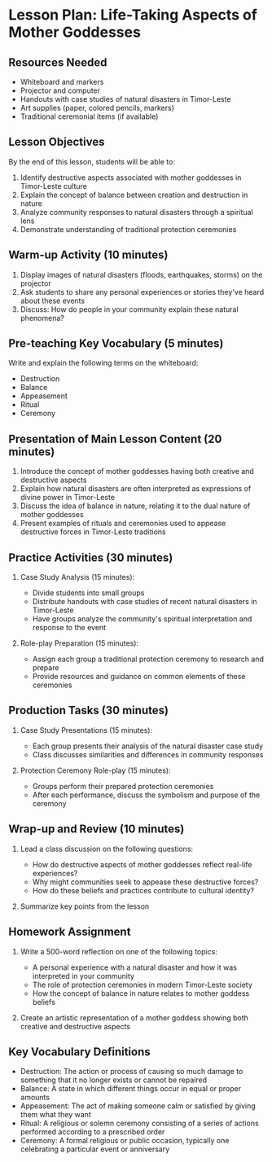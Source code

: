 # Lesson Plan: Life-Taking Aspects of Mother Goddesses

## Resources Needed
- Whiteboard and markers
- Projector and computer
- Handouts with case studies of natural disasters in Timor-Leste
- Art supplies (paper, colored pencils, markers)
- Traditional ceremonial items (if available)

## Lesson Objectives
By the end of this lesson, students will be able to:
1. Identify destructive aspects associated with mother goddesses in Timor-Leste culture
2. Explain the concept of balance between creation and destruction in nature
3. Analyze community responses to natural disasters through a spiritual lens
4. Demonstrate understanding of traditional protection ceremonies

## Warm-up Activity (10 minutes)
1. Display images of natural disasters (floods, earthquakes, storms) on the projector
2. Ask students to share any personal experiences or stories they've heard about these events
3. Discuss: How do people in your community explain these natural phenomena?

## Pre-teaching Key Vocabulary (5 minutes)
Write and explain the following terms on the whiteboard:
- Destruction
- Balance
- Appeasement
- Ritual
- Ceremony

## Presentation of Main Lesson Content (20 minutes)
1. Introduce the concept of mother goddesses having both creative and destructive aspects
2. Explain how natural disasters are often interpreted as expressions of divine power in Timor-Leste
3. Discuss the idea of balance in nature, relating it to the dual nature of mother goddesses
4. Present examples of rituals and ceremonies used to appease destructive forces in Timor-Leste traditions

## Practice Activities (30 minutes)
1. Case Study Analysis (15 minutes):
   - Divide students into small groups
   - Distribute handouts with case studies of recent natural disasters in Timor-Leste
   - Have groups analyze the community's spiritual interpretation and response to the event

2. Role-play Preparation (15 minutes):
   - Assign each group a traditional protection ceremony to research and prepare
   - Provide resources and guidance on common elements of these ceremonies

## Production Tasks (30 minutes)
1. Case Study Presentations (15 minutes):
   - Each group presents their analysis of the natural disaster case study
   - Class discusses similarities and differences in community responses

2. Protection Ceremony Role-play (15 minutes):
   - Groups perform their prepared protection ceremonies
   - After each performance, discuss the symbolism and purpose of the ceremony

## Wrap-up and Review (10 minutes)
1. Lead a class discussion on the following questions:
   - How do destructive aspects of mother goddesses reflect real-life experiences?
   - Why might communities seek to appease these destructive forces?
   - How do these beliefs and practices contribute to cultural identity?

2. Summarize key points from the lesson

## Homework Assignment
1. Write a 500-word reflection on one of the following topics:
   - A personal experience with a natural disaster and how it was interpreted in your community
   - The role of protection ceremonies in modern Timor-Leste society
   - How the concept of balance in nature relates to mother goddess beliefs

2. Create an artistic representation of a mother goddess showing both creative and destructive aspects

## Key Vocabulary Definitions
- Destruction: The action or process of causing so much damage to something that it no longer exists or cannot be repaired
- Balance: A state in which different things occur in equal or proper amounts
- Appeasement: The act of making someone calm or satisfied by giving them what they want
- Ritual: A religious or solemn ceremony consisting of a series of actions performed according to a prescribed order
- Ceremony: A formal religious or public occasion, typically one celebrating a particular event or anniversary